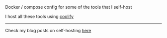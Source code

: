 Docker / compose config for some of the tools that I self-host

I host all these tools using [coolify][coolify]

---

Check my blog posts on self-hosting [here][self-hosting]

[self-hosting]: https://vipul.xyz/tags/self-hosting/
[coolify]: https://github.com/coollabsio/coolify
